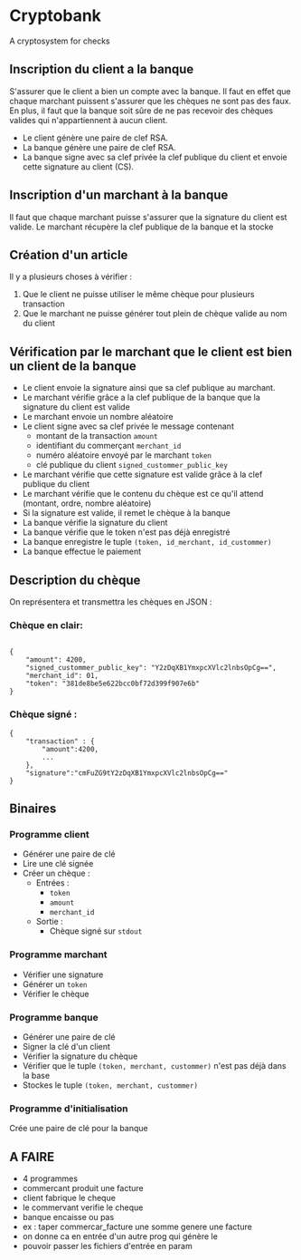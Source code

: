 # Cryptobank

A cryptosystem for checks

## Inscription du client a la banque

S'assurer que le client a bien un compte avec la banque. Il faut en effet que chaque marchant puissent s'assurer que les chèques ne sont pas des faux.
En plus, il faut que la banque soit sûre de ne pas recevoir des chèques valides qui n'appartiennent à aucun client.

 + Le client génère une paire de clef RSA.
 + La banque génère une paire de clef RSA.
 + La banque signe avec sa clef privée la clef publique du client et envoie cette signature au client (CS).

## Inscription d'un marchant à la banque

Il faut que chaque marchant puisse s'assurer que la signature du client est valide.
Le marchant récupère la clef publique de la banque et la stocke

## Création d'un article

Il y a plusieurs choses à vérifier :

  1. Que le client ne puisse utiliser le même chèque pour plusieurs transaction
  2. Que le marchant ne puisse générer tout plein de chèque valide au nom du client

## Vérification par le marchant que le client est bien un client de la banque

  + Le client envoie la signature ainsi que sa clef publique au marchant.
  + Le marchant vérifie grâce a la clef publique de la banque que la signature du client est valide
  + Le marchant envoie un nombre aléatoire
  + Le client signe avec sa clef privée le message contenant
    - montant de la transaction ``amount``
    - identifiant du commerçant ``merchant_id``
    - numéro aléatoire envoyé par le marchant ``token``
    - clé publique du client ``signed_custommer_public_key``
  + Le marchant vérifie que cette signature est valide grâce à la clef publique du client
  + Le marchant vérifie que le contenu du chèque est ce qu'il attend (montant, ordre, nombre aléatoire)
  + Si la signature est valide, il remet le chèque à la banque
  + La banque vérifie la signature du client
  + La banque vérifie que le token n'est pas déjà enregistré
  + La banque enregistre le tuple ``(token, id_merchant, id_custommer)``
  + La banque effectue le paiement


## Description du chèque

On représentera et transmettra les chèques en JSON :

### Chèque en clair:

```

{
    "amount": 4200,
    "signed_custommer_public_key": "Y2zDqXB1YmxpcXVlc2lnbsOpCg==",
    "merchant_id": 01,
    "token": "381de8be5e622bcc0bf72d399f907e6b"
}

```


### Chèque signé :

```
{
    "transaction" : {
        "amount":4200,
        ...
    },
    "signature":"cmFuZG9tY2zDqXB1YmxpcXVlc2lnbsOpCg=="
}
```


## Binaires

### Programme client

   - Générer une paire de clé
   - Lire une clé signée
   - Créer un chèque :
      - Entrées :
        - ``token``
        - ``amount``
        - ``merchant_id``
      - Sortie :
        - Chèque signé sur ``stdout``


### Programme marchant

  - Vérifier une signature
  - Générer un ``token``
  - Vérifier le chèque

### Programme banque

  - Générer une paire de clé
  - Signer la clé d'un client
  - Vérifier la signature du chèque
  - Vérifier que le tuple ``(token, merchant, custommer)`` n'est pas déjà dans la base
  - Stockes le tuple ``(token, merchant, custommer)``


### Programme d'initialisation

Crée une paire de clé pour la banque



## A FAIRE

  + 4 programmes
  + commercant produit une facture
  + client fabrique le cheque
  + le commervant verifie le cheque
  + banque encaisse ou pas
  + ex : taper commercar_facture une somme genere une facture
  + on donne ca en entrée d'un autre prog qui génère le
  + pouvoir passer les fichiers d'entrée en param
